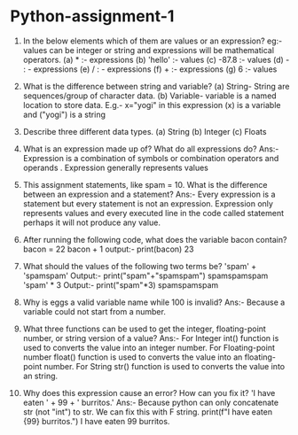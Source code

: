 # Python-assignment-1
1. In the below elements which of them are values or an expression? eg:- values can be integer or string and expressions will be mathematical operators.
(a)	*   :- expressions
(b)	'hello'  :- values
(c)	-87.8  :- values
(d)	-  : - expressions
(e)	/  : - expressions
(f)	+  :- expressions
(g)	6  :- values

2. What is the difference between string and variable?
(a)	String- String are sequences/group of character data.
(b)	Variable- variable is a named location to store data.
E.g.- x="yogi"  in this expression (x) is a variable and ("yogi") is a string   

3. Describe three different data types.
(a)	String
(b)	Integer
(c)	Floats
4. What is an expression made up of? What do all expressions do?
Ans:- Expression is a combination of symbols or combination operators and operands . Expression generally represents values
5. This assignment statements, like spam = 10. What is the difference between an expression and a statement?
Ans:- Every expression is a statement but every statement is not an expression. Expression only represents values and every executed line in the code called statement perhaps it will not produce any value.

6. After running the following code, what does the variable bacon contain?
bacon = 22
bacon + 1
output:- print(bacon)
                23
7. What should the values of the following two terms be?
'spam' + 'spamspam' 
Output:- print("spam"+"spamspam")
	spamspamspam
'spam' * 3 
Output:- print("spam"*3)
	spamspamspam
8. Why is eggs a valid variable name while 100 is invalid?
Ans:- Because a variable could not start from a number.
9. What three functions can be used to get the integer, floating-point number, or string version of a value?
Ans:- For Integer int() function is used to converts the value into an integer number.
      For Floating-point number float() function is used to converts the value into an floating-point number.
      For String  str() function is used to converts the value into an string.

10. Why does this expression cause an error? How can you fix it?
'I have eaten ' + 99 + ' burritos.'
Ans:- Because python can only concatenate str (not "int") to str. 
          We can fix this with F string.
          print(f"I have eaten {99} burritos.")
             I have eaten 99 burritos.


